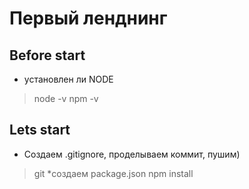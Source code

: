 # Первый ленднинг
## Before start
* установлен ли NODE
>node -v 
>npm -v 

## Lets start
 * Создаем .gitignore, проделываем коммит, пушим)
> git 
*создаем package.json 
> npm install 